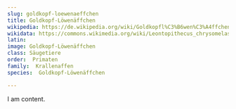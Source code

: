 ```yaml
---
slug: goldkopf-loewenaeffchen
title: Goldkopf-Löwenäffchen
wikipedia: https://de.wikipedia.org/wiki/Goldkopfl%C3%B6wen%C3%A4ffchen
wikidata: https://commons.wikimedia.org/wiki/Leontopithecus_chrysomelas?uselang=de 
latin:
image: Goldkopf-Löwenäffchen
class: Säugetiere
order:  Primaten
family:  Krallenaffen
species:  Goldkopf-Löwenäffchen

---
```


I am content.
